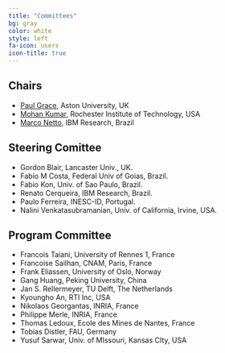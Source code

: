 ```yaml
---
title: "Committees"
bg: gray
color: white
style: left
fa-icon: users
icon-title: true
---
```


## Chairs 

* [Paul Grace](https://sites.google.com/site/pjgrace/home), Aston University, UK 
* [Mohan Kumar](https://www.cs.rit.edu/~mjk/), Rochester Institute of Technology, USA
* [Marco Netto](http://www.marconetto.me), IBM Research, Brazil

## Steering Comittee

* Gordon Blair, Lancaster Univ., UK.
* Fabio M Costa, Federal Univ of Goias, Brazil.
* Fabio Kon, Univ. of Sao Paulo, Brazil.
* Renato Cerqueira, IBM Research, Brazil.
* Paulo Ferreira, INESC-ID, Portugal.
* Nalini Venkatasubramanian, Univ. of California, Irvine, USA.

## Program Committee

* Francois Taiani, University of Rennes 1, France
* Francoise Sailhan, CNAM, Paris, France
* Frank Eliassen, University of Oslo, Norway
* Gang Huang, Peking University, China 
* Jan S. Rellermeyer, TU Delft, The Netherlands
* Kyoungho An, RTI Inc, USA
* Nikolaos Georgantas, INRIA, France
* Philippe Merle, INRIA, France 
* Thomas Ledoux, Ecole des Mines de Nantes, France 
* Tobias Distler, FAU, Germany
* Yusuf Sarwar, Univ. of MIssouri, Kansas CIty, USA

